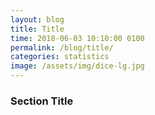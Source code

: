 ```yaml
---
layout: blog
title: Title
time: 2018-06-03 10:10:00 0100
permalink: /blog/title/
categories: statistics 
image: /assets/img/dice-lg.jpg
---
```


### Section Title

